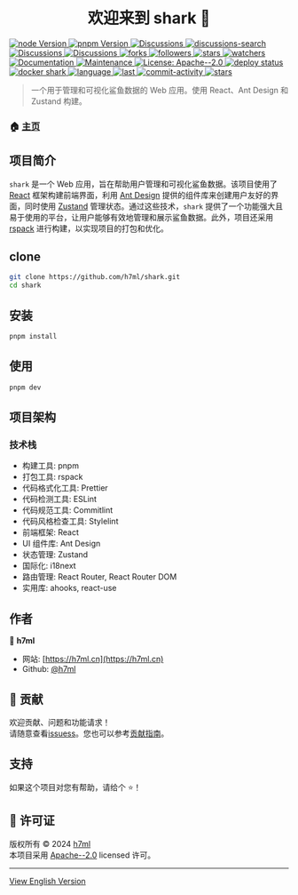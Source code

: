 <h1 align="center">欢迎来到 shark 👋</h1>
<p>
  <a href="https://github.com/h7ml/shark/blob/master/package.json#L99" target="_blank">
    <img alt="node Version" src="https://img.shields.io/badge/node->=20-blue">
  </a>
   <a href="https://github.com/h7ml/shark/blob/master/package.json#L100" target="_blank">
    <img alt="pnpm Version" src="https://img.shields.io/badge/pnpm-8.15.5-blue" />
  </a>
  <a href="https://github.com/h7ml/discussions" target="_blank">
    <img alt="Discussions" src="https://img.shields.io/github/discussions/h7ml/shark" />
  </a>
  <a href="https://github.com/h7ml/shark/discussions?discussions_q=h7ml" target="_blank">
    <img alt="discussions-search" src="https://img.shields.io/github/discussions-search?query=h7ml" />
  </a>
  <a href="https://github.com/h7ml/discussions" target="_blank">
    <img alt="Discussions" src="https://img.shields.io/github/discussions/h7ml/shark" />
  </a>
    <a href="https://github.com/h7ml/shark/blob/master/package.json" target="_blank">
    <img alt="Discussions" src="https://img.shields.io/github/package-json/name/h7ml/shark/master" />
  </a>
  <a href="https://github.com/h7ml/shark/network/members" target="_blank">
    <img alt="forks" src="https://img.shields.io/github/forks/h7ml/shark" />
  </a>
    <a href="https://github.com/h7ml?tab=followers" target="_blank">
    <img alt="followers" src="https://img.shields.io/github/followers/h7ml" />
  </a>
  <a href="https://github.com/h7ml/shark/stargazers" target="_blank">
    <img alt="stars" src="https://img.shields.io/github/stars/h7ml/shark" />
  </a>
   <a href="https://github.com/h7ml/shark/watchers" target="_blank">
    <img alt="watchers" src="https://img.shields.io/github/watchers/h7ml/shark" />
  </a>
  <a href="https://github.com/h7ml/shark#readme" target="_blank">
    <img alt="Documentation" src="https://img.shields.io/badge/documentation-yes-brightgreen.svg" />
  </a>
  <a href="https://github.com/h7ml/shark/graphs/commit-activity" target="_blank">
    <img alt="Maintenance" src="https://img.shields.io/badge/Maintained%3F-yes-green.svg" />
  </a>
  <a href="https://github.com/h7ml/shark/blob/master/LICENSE" target="_blank">
    <img alt="License: Apache--2.0" src="https://img.shields.io/github/license/h7ml/shark" />
  </a>
   <a href="https://github.com/h7ml/shark/actions/workflows/deploy.yml" target="_blank">
    <img alt="deploy status" src="https://github.com/h7ml/shark/actions/workflows/deploy.yml/badge.svg" />
  </a>
  <a href="https://hub.docker.com/repository/docker/h7ml/shark/general" target="_blank">
    <img alt="docker shark" src="https://img.shields.io/docker/v/h7ml/shark" />
  </a>
  <a href="https://github.com/h7ml/shark/search?l=TypeScript" target="_blank">
    <img alt="language" src="https://img.shields.io/github/languages/top/h7ml/shark" />
  </a>
  <a href="https://github.com/h7ml/shark/commits" target="_blank">
    <img alt="last" src="https://img.shields.io/github/last-commit/h7ml/shark.svg" />
  </a>
  <a href="https://github.com/h7ml/shark/commits" target="_blank">
    <img alt="commit-activity" src="https://img.shields.io/github/commit-activity/m/h7ml/shark" />
  </a>
  <a href="https://shark.h7ml.cn" target="_blank">
    <img alt="stars" src="https://img.shields.io/badge/Hosted-Vercel-brightgreen?style=flat&logo=Vercel" />
  </a>
</p>

> 一个用于管理和可视化鲨鱼数据的 Web 应用。使用 React、Ant Design 和 Zustand 构建。

### 🏠 [主页](https://shark.h7ml.cn)

## 项目简介

`shark` 是一个 Web 应用，旨在帮助用户管理和可视化鲨鱼数据。该项目使用了 [React](https://react.dev) 框架构建前端界面，利用 [Ant Design](https://ant.design) 提供的组件库来创建用户友好的界面，同时使用 [Zustand](https://zustand-demo.pmnd.rs) 管理状态。通过这些技术，`shark` 提供了一个功能强大且易于使用的平台，让用户能够有效地管理和展示鲨鱼数据。此外，项目还采用 [rspack](https://rspack.dev/) 进行构建，以实现项目的打包和优化。

## clone

```sh
git clone https://github.com/h7ml/shark.git
cd shark
```

## 安装

```sh
pnpm install
```

## 使用

```sh
pnpm dev
```

## 项目架构

### 技术栈

- 构建工具: pnpm
- 打包工具: rspack
- 代码格式化工具: Prettier
- 代码检测工具: ESLint
- 代码规范工具: Commitlint
- 代码风格检查工具: Stylelint
- 前端框架: React
- UI 组件库: Ant Design
- 状态管理: Zustand
- 国际化: i18next
- 路由管理: React Router, React Router DOM
- 实用库: ahooks, react-use

## 作者

👤 **h7ml**

- 网站: [https://h7ml.cn](https://h7ml.cn)
- Github: [@h7ml](https://github.com/h7ml)

## 🤝 贡献

欢迎贡献、问题和功能请求！<br />请随意查看[issuess](https://github.com/h7ml/shark/issues)。您也可以参考[贡献指南](https://github.com/h7ml/shark/blob/master/CONTRIBUTING.md)。

## 支持

如果这个项目对您有帮助，请给个 ⭐️！

## 📝 许可证

版权所有 © 2024 [h7ml](https://github.com/h7ml)<br />
本项目采用 [Apache--2.0](https://github.com/h7ml/shark/blob/master/LICENSE) licensed 许可。

---

[View English Version](README.md)
